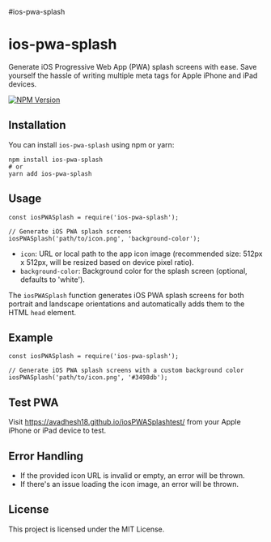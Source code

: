 #ios-pwa-splash

ios-pwa-splash
==============

Generate iOS Progressive Web App (PWA) splash screens with ease. Save yourself the hassle of writing multiple meta tags for Apple iPhone and iPad devices.

 [![NPM Version](https://img.shields.io/npm/v/ios-pwa-splash.svg)](https://www.npmjs.com/package/ios-pwa-splash)

Installation
------------

You can install `ios-pwa-splash` using npm or yarn:

    npm install ios-pwa-splash
    # or
    yarn add ios-pwa-splash
    

Usage
-----

    const iosPWASplash = require('ios-pwa-splash');
    
    // Generate iOS PWA splash screens
    iosPWASplash('path/to/icon.png', 'background-color');
    

*   `icon`: URL or local path to the app icon image (recommended size: 512px x 512px, will be resized based on device pixel ratio).
*   `background-color`: Background color for the splash screen (optional, defaults to 'white').

The `iosPWASplash` function generates iOS PWA splash screens for both portrait and landscape orientations and automatically adds them to the HTML `head` element.

Example
-------

    const iosPWASplash = require('ios-pwa-splash');
    
    // Generate iOS PWA splash screens with a custom background color
    iosPWASplash('path/to/icon.png', '#3498db');
    

Test PWA
-------
Visit https://avadhesh18.github.io/iosPWASplashtest/ from your Apple iPhone or iPad device to test.

Error Handling
--------------

*   If the provided icon URL is invalid or empty, an error will be thrown.
*   If there's an issue loading the icon image, an error will be thrown.

License
-------

This project is licensed under the MIT License.